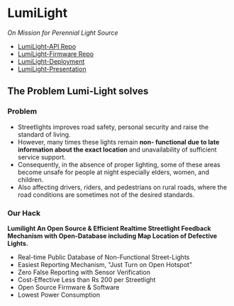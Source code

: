 # LumiLight
*On Mission for Perennial Light Source*
- [LumiLight-API Repo](Flow/Lumi-Flow.svg)
- [LumiLight-Firmware Repo](Flow/Lumi-Flow.svg)
- [LumiLight-Deployment](Flow/Lumi-Flow.svg)
- [LumiLight-Presentation](Flow/Lumi-Flow.svg)

## The Problem Lumi-Light solves

### Problem
- Streetlights improves road safety, personal security and raise the standard of living.
- However, many times these lights remain **non- functional due to late information about the exact location** and unavailability of sufficient service support.
- Consequently, in the absence of proper lighting, some of these areas become unsafe for people at night especially elders, women, and children.
- Also affecting drivers, riders, and pedestrians on rural roads, where the road conditions are sometimes not of the desired standards.

### Our Hack
**Lumilight An Open Source & Efficient Realtime Streetlight Feedback Mechanism with Open-Database including Map Location of Defective Lights.**
- Real-time Public Database of Non-Functional Street-Lights
- Easiest Reporting Mechanism, "Just Turn on Open Hotspot"
- Zero False Reporting with Sensor Verification
- Cost-Effective Less than Rs 200 per Streetlight 
- Open Source Firmware & Software 
- Lowest Power Consumption
